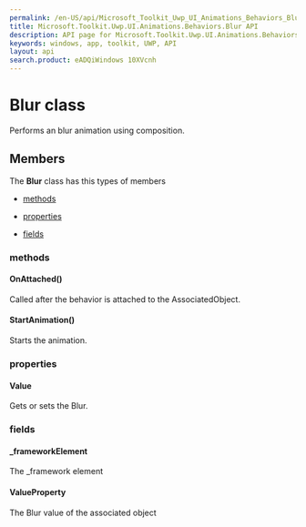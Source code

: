 ```yaml
---
permalink: /en-US/api/Microsoft_Toolkit_Uwp_UI_Animations_Behaviors_Blur.htm
title: Microsoft.Toolkit.Uwp.UI.Animations.Behaviors.Blur API 
description: API page for Microsoft.Toolkit.Uwp.UI.Animations.Behaviors.Blur
keywords: windows, app, toolkit, UWP, API
layout: api
search.product: eADQiWindows 10XVcnh
---
```



# Blur class

Performs an blur animation using composition.

## Members

The **Blur** class has this types of members

* [methods](#methods)

* [properties](#properties)

* [fields](#fields)

### methods

#### OnAttached()

Called after the behavior is attached to the AssociatedObject.



#### StartAnimation()

Starts the animation.



### properties

#### Value

Gets or sets the Blur.



### fields

#### _frameworkElement

The _framework element



#### ValueProperty

The Blur value of the associated object


